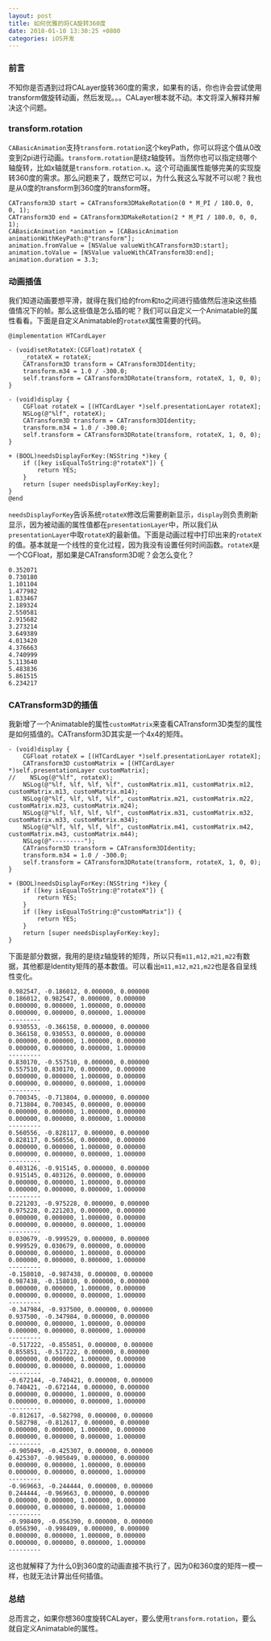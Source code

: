```yaml
---
layout: post
title: 如何优雅的将CA旋转360度
date: 2018-01-10 13:30:25 +0800
categories: iOS开发
---
```


### 前言
不知你是否遇到过将CALayer旋转360度的需求，如果有的话，你也许会尝试使用transform做旋转动画，然后发现。。。CALayer根本就不动。本文将深入解释并解决这个问题。

### transform.rotation
`CABasicAnimation`支持`transform.rotation`这个keyPath，你可以将这个值从0改变到2pi进行动画。`transform.rotation`是绕z轴旋转。当然你也可以指定绕哪个轴旋转，比如x轴就是`transform.rotation.x`。这个可动画属性能够完美的实现旋转360度的需求。那么问题来了，既然它可以，为什么我这么写就不可以呢？我也是从0度的transform到360度的transform呀。
```objc
CATransform3D start = CATransform3DMakeRotation(0 * M_PI / 180.0, 0, 0, 1);
CATransform3D end = CATransform3DMakeRotation(2 * M_PI / 180.0, 0, 0, 1);
CABasicAnimation *animation = [CABasicAnimation animationWithKeyPath:@"transform"];
animation.fromValue = [NSValue valueWithCATransform3D:start];
animation.toValue = [NSValue valueWithCATransform3D:end];
animation.duration = 3.3;
```

### 动画插值
我们知道动画要想平滑，就得在我们给的from和to之间进行插值然后渲染这些插值情况下的帧。那么这些值是怎么插的呢？我们可以自定义一个Animatable的属性看看。下面是自定义Animatable的`rotateX`属性需要的代码。
```objc
@implementation HTCardLayer

- (void)setRotateX:(CGFloat)rotateX {
    _rotateX = rotateX;
    CATransform3D transform = CATransform3DIdentity;
    transform.m34 = 1.0 / -300.0;
    self.transform = CATransform3DRotate(transform, rotateX, 1, 0, 0);
}

- (void)display {
    CGFloat rotateX = [(HTCardLayer *)self.presentationLayer rotateX];
    NSLog(@"%lf", rotateX);
    CATransform3D transform = CATransform3DIdentity;
    transform.m34 = 1.0 / -300.0;
    self.transform = CATransform3DRotate(transform, rotateX, 1, 0, 0);
}

+ (BOOL)needsDisplayForKey:(NSString *)key {
    if ([key isEqualToString:@"rotateX"]) {
        return YES;
    }
    return [super needsDisplayForKey:key];
}
@end
```
`needsDisplayForKey`告诉系统`rotateX`修改后需要刷新显示，`display`则负责刷新显示，因为被动画的属性值都在`presentationLayer`中，所以我们从`presentationLayer`中取`rotateX`的最新值。下面是动画过程中打印出来的`rotateX`的值。基本就是一个线性的变化过程，因为我没有设置任何时间函数。`rotateX`是一个CGFloat，那如果是CATransform3D呢？会怎么变化？

```objc
0.352071
0.730180
1.101104
1.477982
1.833467
2.189324
2.550581
2.915682
3.273214
3.649389
4.013420
4.376663
4.740999
5.113640
5.483836
5.861515
6.234217
```

### CATransform3D的插值
我新增了一个Animatable的属性`customMatrix`来查看CATransform3D类型的属性是如何插值的。CATransform3D其实是一个4x4的矩阵。
```objc
- (void)display {
    CGFloat rotateX = [(HTCardLayer *)self.presentationLayer rotateX];
    CATransform3D customMatrix = [(HTCardLayer *)self.presentationLayer customMatrix];
//    NSLog(@"%lf", rotateX);
    NSLog(@"%lf, %lf, %lf, %lf", customMatrix.m11, customMatrix.m12, customMatrix.m13, customMatrix.m14);
    NSLog(@"%lf, %lf, %lf, %lf", customMatrix.m21, customMatrix.m22, customMatrix.m23, customMatrix.m24);
    NSLog(@"%lf, %lf, %lf, %lf", customMatrix.m31, customMatrix.m32, customMatrix.m33, customMatrix.m34);
    NSLog(@"%lf, %lf, %lf, %lf", customMatrix.m41, customMatrix.m42, customMatrix.m43, customMatrix.m44);
    NSLog(@"---------");
    CATransform3D transform = CATransform3DIdentity;
    transform.m34 = 1.0 / -300.0;
    self.transform = CATransform3DRotate(transform, rotateX, 1, 0, 0);
}

+ (BOOL)needsDisplayForKey:(NSString *)key {
    if ([key isEqualToString:@"rotateX"]) {
        return YES;
    }
    if ([key isEqualToString:@"customMatrix"]) {
        return YES;
    }
    return [super needsDisplayForKey:key];
}
```
下面是部分数据，我用的是绕z轴旋转的矩阵，所以只有`m11,m12,m21,m22`有数据，其他都是Identity矩阵的基本数值。可以看出`m11,m12,m21,m22`也是各自呈线性变化。
```objc
0.982547, -0.186012, 0.000000, 0.000000
0.186012, 0.982547, 0.000000, 0.000000
0.000000, 0.000000, 1.000000, 0.000000
0.000000, 0.000000, 0.000000, 1.000000
---------
0.930553, -0.366158, 0.000000, 0.000000
0.366158, 0.930553, 0.000000, 0.000000
0.000000, 0.000000, 1.000000, 0.000000
0.000000, 0.000000, 0.000000, 1.000000
---------
0.830170, -0.557510, 0.000000, 0.000000
0.557510, 0.830170, 0.000000, 0.000000
0.000000, 0.000000, 1.000000, 0.000000
0.000000, 0.000000, 0.000000, 1.000000
---------
0.700345, -0.713804, 0.000000, 0.000000
0.713804, 0.700345, 0.000000, 0.000000
0.000000, 0.000000, 1.000000, 0.000000
0.000000, 0.000000, 0.000000, 1.000000
---------
0.560556, -0.828117, 0.000000, 0.000000
0.828117, 0.560556, 0.000000, 0.000000
0.000000, 0.000000, 1.000000, 0.000000
0.000000, 0.000000, 0.000000, 1.000000
---------
0.403126, -0.915145, 0.000000, 0.000000
0.915145, 0.403126, 0.000000, 0.000000
0.000000, 0.000000, 1.000000, 0.000000
0.000000, 0.000000, 0.000000, 1.000000
---------
0.221203, -0.975228, 0.000000, 0.000000
0.975228, 0.221203, 0.000000, 0.000000
0.000000, 0.000000, 1.000000, 0.000000
0.000000, 0.000000, 0.000000, 1.000000
---------
0.030679, -0.999529, 0.000000, 0.000000
0.999529, 0.030679, 0.000000, 0.000000
0.000000, 0.000000, 1.000000, 0.000000
0.000000, 0.000000, 0.000000, 1.000000
---------
-0.158010, -0.987438, 0.000000, 0.000000
0.987438, -0.158010, 0.000000, 0.000000
0.000000, 0.000000, 1.000000, 0.000000
0.000000, 0.000000, 0.000000, 1.000000
---------
-0.347984, -0.937500, 0.000000, 0.000000
0.937500, -0.347984, 0.000000, 0.000000
0.000000, 0.000000, 1.000000, 0.000000
0.000000, 0.000000, 0.000000, 1.000000
---------
-0.517222, -0.855851, 0.000000, 0.000000
0.855851, -0.517222, 0.000000, 0.000000
0.000000, 0.000000, 1.000000, 0.000000
0.000000, 0.000000, 0.000000, 1.000000
---------
-0.672144, -0.740421, 0.000000, 0.000000
0.740421, -0.672144, 0.000000, 0.000000
0.000000, 0.000000, 1.000000, 0.000000
0.000000, 0.000000, 0.000000, 1.000000
---------
-0.812617, -0.582798, 0.000000, 0.000000
0.582798, -0.812617, 0.000000, 0.000000
0.000000, 0.000000, 1.000000, 0.000000
0.000000, 0.000000, 0.000000, 1.000000
---------
-0.905049, -0.425307, 0.000000, 0.000000
0.425307, -0.905049, 0.000000, 0.000000
0.000000, 0.000000, 1.000000, 0.000000
0.000000, 0.000000, 0.000000, 1.000000
---------
-0.969663, -0.244444, 0.000000, 0.000000
0.244444, -0.969663, 0.000000, 0.000000
0.000000, 0.000000, 1.000000, 0.000000
0.000000, 0.000000, 0.000000, 1.000000
---------
-0.998409, -0.056390, 0.000000, 0.000000
0.056390, -0.998409, 0.000000, 0.000000
0.000000, 0.000000, 1.000000, 0.000000
0.000000, 0.000000, 0.000000, 1.000000
---------
```
这也就解释了为什么0到360度的动画直接不执行了，因为0和360度的矩阵一模一样，也就无法计算出任何插值。

### 总结
总而言之，如果你想360度旋转CALayer，要么使用`transform.rotation`，要么就自定义Animatable的属性。
